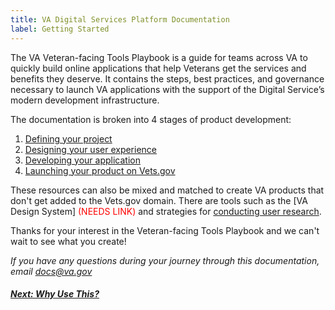 ```yaml
---
title: VA Digital Services Platform Documentation
label: Getting Started
---
```

The VA Veteran-facing Tools Playbook is a guide for teams across VA to quickly build online applications that help Veterans get the services and benefits they deserve. It contains the steps, best practices, and governance necessary to launch VA applications with the support of the Digital Service’s modern development infrastructure.

The documentation is broken into 4 stages of product development:
1. [Defining your project](../defining-the-project/project-introduction)
1. [Designing your user experience](../design-process/design-introduction)
1. [Developing your application](../development-process/getting-started)
1. [Launching your product on Vets.gov](../launch-prep/steps-to-launch)

These resources can also be mixed and matched to create VA products that don't get added to the Vets.gov domain. There are tools such as the [VA Design System] <span style="color:red">(NEEDS LINK)</span> and strategies for [conducting user research](../defining-the-project/validating-hypotheses-with-research).

Thanks for your interest in the Veteran-facing Tools Playbook and we can't wait to see what you create!

*If you have any questions during your journey through this documentation, email [docs@va.gov](mailto:docs@va.gov)*

<!-- Next Button -->
<a href='./why-use-this'><div class="next-button"><h5 class="next-text">Next: Why Use This?</h5></div></a>
